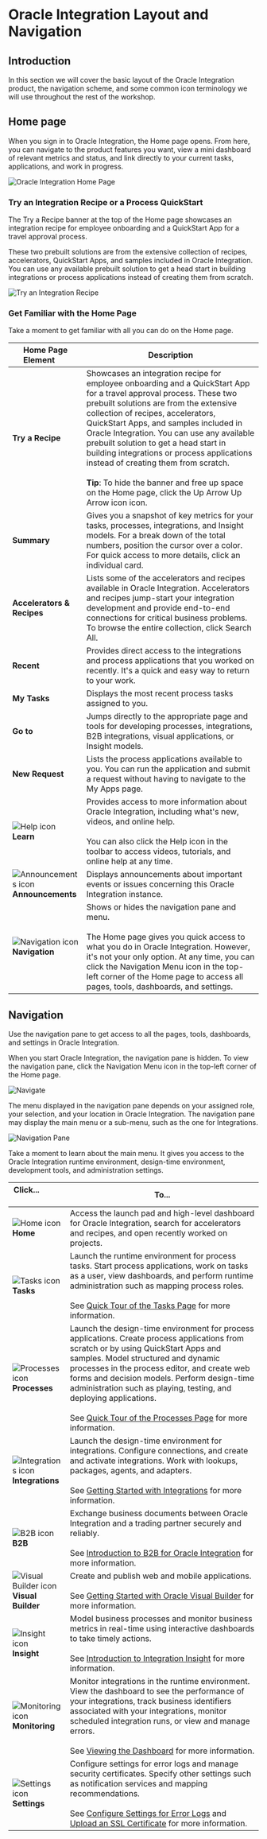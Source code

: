 # Oracle Integration Layout and Navigation

## Introduction

In this section we will cover the basic layout of the Oracle Integration product, the navigation scheme, and some common icon terminology we will use throughout the rest of the workshop.

## Home page

When you sign in to Oracle Integration, the Home page opens. From here, you can navigate
to the product features you want, view a mini dashboard of relevant metrics and status, and
link directly to your current tasks, applications, and work in progress.

![Oracle Integration Home Page](./images/home-page.png " ")

### Try an Integration Recipe or a Process QuickStart

The Try a Recipe banner at the top of the Home page showcases an integration recipe for employee onboarding and a QuickStart App for a travel approval process.

These two prebuilt solutions are from the extensive collection of recipes, accelerators, QuickStart Apps, and samples included in Oracle Integration. You can use any available prebuilt solution to get a head start in building integrations or process applications instead of creating them from scratch.

![Try an Integration Recipe](./images/int-proc-recipes.png)

### Get Familiar with the Home Page

Take a moment to get familiar with all you can do on the Home page.

| Home Page Element &nbsp; &nbsp; &nbsp; | Description |
| ----------------- | ----------- |
| **Try a Recipe** | Showcases an integration recipe for employee onboarding and a QuickStart App for a travel approval process. These two prebuilt solutions are from the extensive collection of recipes, accelerators, QuickStart Apps, and samples included in Oracle Integration. You can use any available prebuilt solution to get a head start in building integrations or process applications instead of creating them from scratch. <br/><br/> **Tip**: To hide the banner and free up space on the Home page, click the Up Arrow Up Arrow icon icon. |
| **Summary** | Gives you a snapshot of key metrics for your tasks, processes, integrations, and Insight models. For a break down of the total numbers, position the cursor over a color. For quick access to more details, click an individual card. |
| **Accelerators & Recipes** | Lists some of the accelerators and recipes available in Oracle Integration. Accelerators and recipes jump-start your integration development and provide end-to-end connections for critical business problems. To browse the entire collection, click Search All. |
| **Recent** | Provides direct access to the integrations and process applications that you worked on recently. It's a quick and easy way to return to your work. |
| **My Tasks** | Displays the most recent process tasks assigned to you. |
| **Go to** | Jumps directly to the appropriate page and tools for developing processes, integrations, B2B integrations, visual applications, or Insight models. |
| **New Request** | Lists the process applications available to you. You can run the application and submit a request without having to navigate to the My Apps page. |
| ![Help icon](./images/icon-help.png "") <br/> **Learn** | Provides access to more information about Oracle Integration, including what's new, videos, and online help. <br/><br/> You can also click the Help icon in the toolbar to access videos, tutorials, and online help at any time. |
| ![Announcements icon](./images/icon-announcements.png "") <br/> **Announcements** | Displays announcements about important events or issues concerning this Oracle Integration instance. |
| ![Navigation icon](./images/icon-navigate.png "") <br/> **Navigation** | Shows or hides the navigation pane and menu. <br/><br/> The Home page gives you quick access to what you do in Oracle Integration. However, it's not your only option. At any time, you can click the Navigation Menu icon in the top-left corner of the Home page to access all pages, tools, dashboards, and settings. |

## Navigation

Use the navigation pane to get access to all the pages, tools, dashboards, and settings in Oracle Integration.

When you start Oracle Integration, the navigation pane is hidden. To view the navigation pane, click the Navigation Menu icon in the top-left corner of the Home page.

![Navigate](./images/show-hide-nav-menu.png "")

The menu displayed in the navigation pane depends on your assigned role, your selection, and your location in Oracle Integration. The navigation pane may display the main menu or a sub-menu, such as the one for Integrations.

![Navigation Pane](./images/navigation-pane.png "")

Take a moment to learn about the main menu. It gives you access to the Oracle Integration runtime environment, design-time environment, development tools, and administration settings.

| Click... &nbsp; &nbsp; &nbsp; &nbsp; &nbsp; &nbsp; | To... |
| ----------------------- | ----- |
| ![Home icon](./images/ic-home-icon.png "") <br/> **Home** | Access the launch pad and high-level dashboard for Oracle Integration, search for accelerators and recipes, and open recently worked on projects. |
| ![Tasks icon](./images/tasks-icon.png) <br/> **Tasks** | Launch the runtime environment for process tasks. Start process applications, work on tasks as a user, view dashboards, and perform runtime administration such as mapping process roles. <br/><br/>See [Quick Tour of the Tasks Page](https://docs.oracle.com/pls/topic/lookup?ctx=en/cloud/paas/integration-cloud/int-get-started&id=CPRCW-GUID-DFCE62B5-B164-426B-8803-C7CDFFBB365F) for more information. |
| ![Processes icon](./images/processes-icon.png) <br/> **Processes** | Launch the design-time environment for process applications. Create process applications from scratch or by using QuickStart Apps and samples. Model structured and dynamic processes in the process editor, and create web forms and decision models. Perform design-time administration such as playing, testing, and deploying applications. <br/><br/>See [Quick Tour of the Processes Page](https://docs.oracle.com/pls/topic/lookup?ctx=en/cloud/paas/integration-cloud/int-get-started&id=CPRCW-GUID-41E380C9-B3CD-4CAD-A6BD-65F98460C3DA) for more information. |
| ![Integrations icon](./images/integrations-icon.png) <br/> **Integrations** | Launch the design-time environment for integrations. Configure connections, and create and activate integrations. Work with lookups, packages, agents, and adapters. <br/><br/>See [Getting Started with Integrations](https://docs.oracle.com/pls/topic/lookup?ctx=en/cloud/paas/integration-cloud/int-get-started&id=ICSUG-GUID-1A01B559-8A46-4D9E-8313-E5400C3A0C9B) for more information. |
| ![B2B icon](./images/b2b-icon.png) <br/> **B2B** | Exchange business documents between Oracle Integration and a trading partner securely and reliably. <br/><br/>See [Introduction to B2B for Oracle Integration](https://docs.oracle.com/pls/topic/lookup?ctx=en/cloud/paas/integration-cloud/int-get-started&id=ICBTB-GUID-11EFFD48-3E63-4C60-8771-DE789FF90909) for more information. |
| ![Visual Builder icon](./images/visual-builder-icon.png) <br/> **Visual Builder** | Create and publish web and mobile applications. <br/><br/>See [Getting Started with Oracle Visual Builder](https://docs.oracle.com/pls/topic/lookup?ctx=en/cloud/paas/integration-cloud/int-get-started&id=VBCDH-GUID-B5E3648B-46B3-4C90-8E47-39BBD8D61113) for more information. |
| ![Insight icon](./images/insight-icon.png) <br/> **Insight** | Model business processes and monitor business metrics in real-time using interactive dashboards to take timely actions. <br/><br/>See [Introduction to Integration Insight](https://docs.oracle.com/pls/topic/lookup?ctx=en/cloud/paas/integration-cloud/int-get-started&id=INTIZ-GUID-1AB84942-E46F-421C-988E-A698D544DCB5) for more information. |
| ![Monitoring icon](./images/monitor-icon.png) <br/> **Monitoring** | Monitor integrations in the runtime environment. View the dashboard to see the performance of your integrations, track business identifiers associated with your integrations, monitor scheduled integration runs, or view and manage errors. <br/><br/>See [Viewing the Dashboard](https://docs.oracle.com/pls/topic/lookup?ctx=en/cloud/paas/integration-cloud/int-get-started&id=ICSUG-GUID-A18B7212-6246-40A1-A7BB-E495EE29A92A) for more information. |
| ![Settings icon](./images/settings-icon.png) <br/> **Settings** | Configure settings for error logs and manage security certificates. Specify other settings such as notification services and mapping recommendations. <br/><br/>See [Configure Settings for Error Logs](https://docs.oracle.com/pls/topic/lookup?ctx=en/cloud/paas/integration-cloud/int-get-started&id=INTSU-GUID-60C23C9D-D734-4CBA-8287-F78D2BCB2508) and [Upload an SSL Certificate](https://docs.oracle.com/pls/topic/lookup?ctx=en/cloud/paas/integration-cloud/int-get-started&id=ICSUG-GUID-9F6A7704-A8DE-484E-8D8A-06D51AD9D13C) for more information. |
